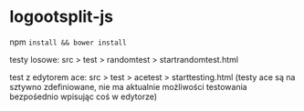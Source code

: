 # logootsplit-js
npm ```install && bower install```

testy losowe: src > test > randomtest > startrandomtest.html

test z edytorem ace: src > test > acetest > starttesting.html
(testy ace są na sztywno zdefiniowane, nie ma aktualnie możliwości testowania bezpośednio wpisując coś w edytorze) 
